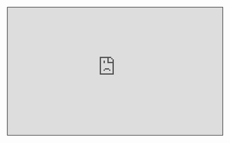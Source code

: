 <iframe src="https://sgp-obc-dev.saas-solinftec.com/general/solinftec/equip-config-mag" width="100%" height="300" style="border:1px solid black;">
</iframe>
